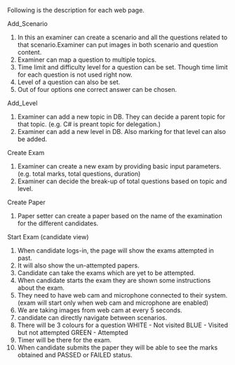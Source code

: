 Following is the description for each web page.

Add_Scenario
1. In this an examiner can create a scenario and all the questions related to that scenario.Examiner can put images in both scenario and question content.
2. Examiner can map a question to multiple topics.
3. Time limit and difficulty level for a question can be set. Though time limit for each question is not used right now.
4. Level of a question can also be set.
5. Out of four options one correct answer can be chosen.

Add_Level
1. Examiner can add a new topic in DB. They can decide a parent topic for that topic. (e.g. C# is preant topic for delegation.)
2. Examiner can add a new level in DB. Also marking for that level can also be added.

Create Exam
1. Examiner can create a new exam by providing basic input parameters. (e.g. total marks, total questions, duration)
2. Examiner can decide the break-up of total questions based on topic and level.

Create Paper
1. Paper setter can create a paper based on the name of the examination for the different candidates.

Start Exam (candidate view)
1. When candidate logs-in, the page will show the exams attempted in past.
2. It will also show the un-attempted papers.
3. Candidate can take the exams which are yet to be attempted.
4. When candidate starts the exam they are shown some instructions about the exam.
5. They need to have web cam and microphone connected to their system. (exam will start only when web cam and microphone are enabled)
6. We are taking images from web cam at every 5 seconds.
7. candidate can directly navigate between scenarios.
8. There will be 3 colours for a question
  WHITE - Not visited
  BLUE - Visited but not attempted
  GREEN - Attempted
9. Timer will be there for the exam.
10. When candidate submits the paper they will be able to see the marks obtained and PASSED or FAILED status.
